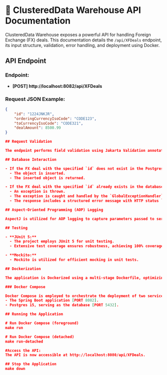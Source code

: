 # 🚀 ClusteredData Warehouse API Documentation

ClusteredData Warehouse exposes a powerful API for handling Foreign Exchange (FX) deals. This documentation details the `/api/XFDeals` endpoint, its input structure, validation, error handling, and deployment using Docker.

## API Endpoint

### Endpoint:
- **[POST] http://localhost:8082/api/XFDeals**

### Request JSON Example:
```json
{
    "id": "1224JNKJR",
    "orderingCurrencyIsoCode": "CODE123",
    "toCurrencyIsoCode": "CODE321",
    "dealAmount": 8500.99
}

## Request Validation

The endpoint performs field validation using Jakarta Validation annotations. Any invalid field triggers a structured error message handled by the `GlobalExceptionHandler` REST Controller Advice, responding with HTTP status `BAD_REQUEST`.

## Database Interaction

- If the FX deal with the specified `id` does not exist in the Postgres database:
  - The object is inserted.
  - The inserted object is returned.

- If the FX deal with the specified `id` already exists in the database:
  - An exception is thrown.
  - The exception is caught and handled by the `GlobalExceptionHandler` class.
  - The response includes a structured error message with HTTP status `BAD_REQUEST`.

## Aspect-Oriented Programming (AOP) Logging

AspectJ is utilized for AOP logging to capture parameters passed to service methods. This includes logging successful executions and errors, providing comprehensive insights.

## Testing

- **JUnit 5:**
  - The project employs JUnit 5 for unit testing.
  - Extensive test coverage ensures robustness, achieving 100% coverage.

- **Mockito:**
  - Mockito is utilized for efficient mocking in unit tests.

## Dockerization

The application is Dockerized using a multi-stage Dockerfile, optimizing the Docker image size and ensuring efficient deployment.

### Docker Compose

Docker Compose is employed to orchestrate the deployment of two services:
- The Spring Boot application [PORT 8082].
- Postgres 15, serving as the database [PORT 5432].

## Running the Application

# Run Docker Compose (foreground)
make run

# Run Docker Compose (detached)
make run-detached

#Access the API:
The API is now accessible at http://localhost:8080/api/XFDeals.

## Stop the Application
make down